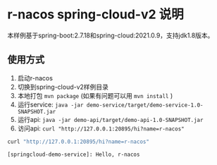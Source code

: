 
# r-nacos spring-cloud-v2 说明

本样例基于spring-boot:2.7.18和spring-cloud:2021.0.9，支持jdk1.8版本。



## 使用方式

1. 启动r-nacos
2. 切换到spring-cloud-v2样例目录
3. 本地打包 `mvn package` (如果有问题可以用 `mvn install` )
4. 运行service: `java -jar demo-service/target/demo-service-1.0-SNAPSHOT.jar`
5. 运行api: `java -jar demo-api/target/demo-api-1.0-SNAPSHOT.jar`
6. 访问api: `curl "http://127.0.0.1:20895/hi?name=r-nacos"`

```sh
curl "http://127.0.0.1:20895/hi?name=r-nacos"

[springcloud-demo-service]: Hello, r-nacos
```



